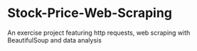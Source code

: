 # Stock-Price-Web-Scraping
An exercise project featuring http requests, web scraping with BeautifulSoup and data analysis
